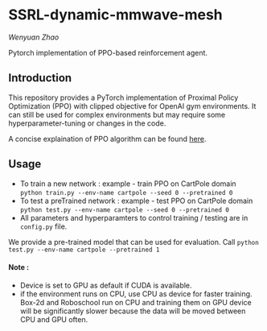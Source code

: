 # SSRL-dynamic-mmwave-mesh
_Wenyuan Zhao_

Pytorch implementation of PPO-based reinforcement agent.

## Introduction

This repository provides a PyTorch implementation of Proximal Policy Optimization (PPO) with clipped objective for OpenAI gym environments. It can still be used for complex environments but may require some hyperparameter-tuning or changes in the code.

A concise explaination of PPO algorithm can be found [here](https://stackoverflow.com/questions/46422845/what-is-the-way-to-understand-proximal-policy-optimization-algorithm-in-rl).


## Usage

- To train a new network : example - train PPO on CartPole domain   
`python train.py --env-name cartpole --seed 0 --pretrained 0`
- To test a preTrained network : example - test PPO on CartPole domain   
`python test.py --env-name cartpole --seed 0 --pretrained 0`
- All parameters and hyperparamters to control training / testing are in `config.py` file.

We provide a pre-trained model that can be used for evaluation. 
Call `python test.py --env-name cartpole --pretrained 1`

#### Note :
  - Device is set to GPU as default if CUDA is available.
  - if the environment runs on CPU, use CPU as device for faster training. Box-2d and Roboschool run on CPU and training them on GPU device will be significantly slower because the data will be moved between CPU and GPU often.
